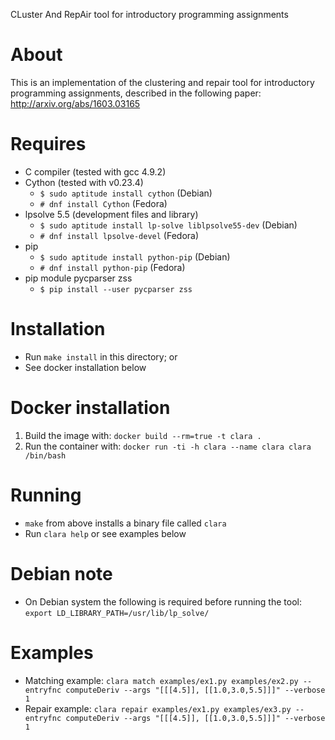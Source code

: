 CLuster And RepAir tool for introductory programming assignments

About
=====
This is an implementation of the clustering and repair tool for introductory
programming assignments, described in the following paper:
  http://arxiv.org/abs/1603.03165

Requires
========
- C compiler (tested with gcc 4.9.2)
- Cython (tested with v0.23.4)
  - `$ sudo aptitude install cython` (Debian)
  - `# dnf install Cython` (Fedora)
- lpsolve 5.5 (development files and library)
  - `$ sudo aptitude install lp-solve liblpsolve55-dev` (Debian)
  - `# dnf install lpsolve-devel` (Fedora)
- pip
  - `$ sudo aptitude install python-pip` (Debian)
  - `# dnf install python-pip` (Fedora)
- pip module pycparser zss
  - `$ pip install --user pycparser zss`

Installation
============
- Run `make install` in this directory; or
- See docker installation below

Docker installation
===================
1) Build the image with: `docker build --rm=true -t clara .`
2) Run the container with: `docker run -ti -h clara --name clara clara /bin/bash`

Running
=======
- `make` from above installs a binary file called `clara`
- Run `clara help` or see examples below

Debian note
===========
- On Debian system the following is required before running the tool: `export LD_LIBRARY_PATH=/usr/lib/lp_solve/`


Examples
========
- Matching example: `clara match examples/ex1.py examples/ex2.py --entryfnc computeDeriv --args "[[[4.5]], [[1.0,3.0,5.5]]]" --verbose 1`
- Repair example: `clara repair examples/ex1.py examples/ex3.py --entryfnc computeDeriv --args "[[[4.5]], [[1.0,3.0,5.5]]]" --verbose 1`
